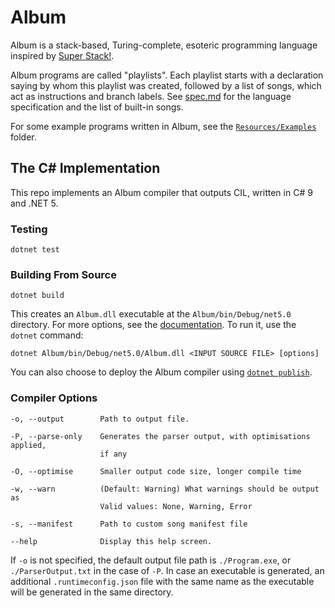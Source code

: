# Album

Album is a stack-based, Turing-complete, esoteric programming language inspired by [Super Stack!](https://esolangs.org/wiki/Super_Stack!).

Album programs are called "playlists". Each playlist starts with a declaration saying by whom this playlist was created, followed by a list of songs, which act as instructions and branch labels. See [spec.md](spec.md) for the language specification and the list of built-in songs.

For some example programs written in Album, see the [`Resources/Examples`](Resources/Examples) folder.

## The C# Implementation

This repo implements an Album compiler that outputs CIL, written in C# 9 and .NET 5.

### Testing

    dotnet test

### Building From Source

    dotnet build

This creates an `Album.dll` executable at the `Album/bin/Debug/net5.0` directory. For more options, see the [documentation](https://docs.microsoft.com/en-us/dotnet/core/tools/dotnet-build). To run it, use the `dotnet` command:

    dotnet Album/bin/Debug/net5.0/Album.dll <INPUT SOURCE FILE> [options]

You can also choose to deploy the Album compiler using [`dotnet publish`](https://docs.microsoft.com/en-us/dotnet/core/tools/dotnet-publish).

### Compiler Options

```none
-o, --output        Path to output file.

-P, --parse-only    Generates the parser output, with optimisations applied,
                    if any

-O, --optimise      Smaller output code size, longer compile time

-w, --warn          (Default: Warning) What warnings should be output as 
                    Valid values: None, Warning, Error

-s, --manifest      Path to custom song manifest file

--help              Display this help screen.
```

If `-o` is not specified, the default output file path is `./Program.exe`, or `./ParserOutput.txt` in the case of `-P`. In case an executable is generated, an additional `.runtimeconfig.json` file with the same name as the executable will be generated in the same directory.

